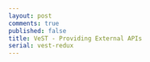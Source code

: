 ```yaml
---
layout: post
comments: true
published: false
title: VeST - Providing External APIs
serial: vest-redux
---
```

